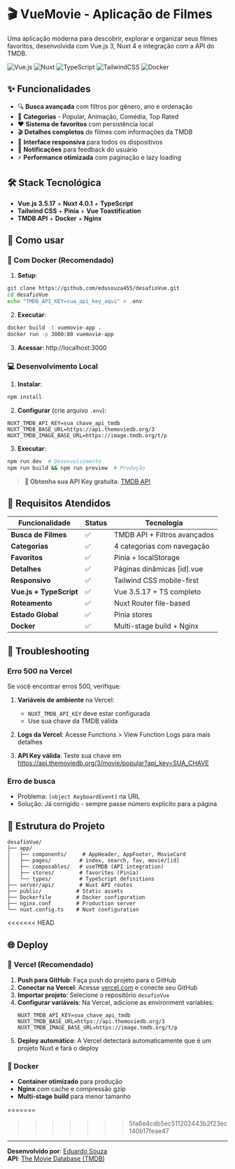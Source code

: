 # 🎬 VueMovie - Aplicação de Filmes

Uma aplicação moderna para descobrir, explorar e organizar seus filmes favoritos, desenvolvida com Vue.js 3, Nuxt 4 e integração com a API do TMDB.

![Vue.js](https://img.shields.io/badge/Vue.js-4FC08D?style=for-the-badge&logo=vue.js&logoColor=white)
![Nuxt](https://img.shields.io/badge/Nuxt-00DC82?style=for-the-badge&logo=nuxt.js&logoColor=white)
![TypeScript](https://img.shields.io/badge/TypeScript-007ACC?style=for-the-badge&logo=typescript&logoColor=white)
![TailwindCSS](https://img.shields.io/badge/Tailwind_CSS-38B2AC?style=for-the-badge&logo=tailwind-css&logoColor=white)
![Docker](https://img.shields.io/badge/Docker-2496ED?style=for-the-badge&logo=docker&logoColor=white)

## ✨ Funcionalidades

- 🔍 **Busca avançada** com filtros por gênero, ano e ordenação
- 📂 **Categorias** - Popular, Animação, Comédia, Top Rated
- ❤️ **Sistema de favoritos** com persistência local
- 🎬 **Detalhes completos** de filmes com informações da TMDB
- 📱 **Interface responsiva** para todos os dispositivos
- 🔔 **Notificações** para feedback do usuário
- ⚡ **Performance otimizada** com paginação e lazy loading

## 🛠 Stack Tecnológica

- **Vue.js 3.5.17** + **Nuxt 4.0.1** + **TypeScript**
- **Tailwind CSS** + **Pinia** + **Vue Toastification**
- **TMDB API** + **Docker** + **Nginx**

## 🚀 Como usar

### 🐳 Com Docker (Recomendado)

1. **Setup**:
```bash
git clone https://github.com/edusouza455/desafioVue.git
cd desafioVue
echo "TMDB_API_KEY=sua_api_key_aqui" > .env
```

2. **Executar**:
```bash
docker build -t vuemovie-app .
docker run -p 3000:80 vuemovie-app
```

3. **Acessar**: http://localhost:3000

### 💻 Desenvolvimento Local

1. **Instalar**:
```bash
npm install
```

2. **Configurar** (crie arquivo `.env`):
```env
NUXT_TMDB_API_KEY=sua_chave_api_tmdb
NUXT_TMDB_BASE_URL=https://api.themoviedb.org/3
NUXT_TMDB_IMAGE_BASE_URL=https://image.tmdb.org/t/p
```

3. **Executar**:
```bash
npm run dev  # Desenvolvimento
npm run build && npm run preview  # Produção
```

> **📝 Obtenha sua API Key gratuita**: [TMDB API](https://www.themoviedb.org/settings/api)

## 🎯 Requisitos Atendidos

| Funcionalidade | Status | Tecnologia |
|----------------|--------|------------|
| **Busca de Filmes** | ✅ | TMDB API + Filtros avançados |
| **Categorias** | ✅ | 4 categorias com navegação |
| **Favoritos** | ✅ | Pinia + localStorage |
| **Detalhes** | ✅ | Páginas dinâmicas [id].vue |
| **Responsivo** | ✅ | Tailwind CSS mobile-first |
| **Vue.js + TypeScript** | ✅ | Vue 3.5.17 + TS completo |
| **Roteamento** | ✅ | Nuxt Router file-based |
| **Estado Global** | ✅ | Pinia stores |
| **Docker** | ✅ | Multi-stage build + Nginx |

## 🔧 Troubleshooting

### Erro 500 na Vercel
Se você encontrar erros 500, verifique:

1. **Variáveis de ambiente** na Vercel:
   - `NUXT_TMDB_API_KEY` deve estar configurada
   - Use sua chave da TMDB válida

2. **Logs da Vercel**: Acesse Functions > View Function Logs para mais detalhes

3. **API Key válida**: Teste sua chave em https://api.themoviedb.org/3/movie/popular?api_key=SUA_CHAVE

### Erro de busca
- Problema: `[object KeyboardEvent]` na URL
- Solução: Já corrigido - sempre passe número explícito para a página

## 📁 Estrutura do Projeto

```
desafioVue/
├── app/
│   ├── components/     # AppHeader, AppFooter, MovieCard
│   ├── pages/         # index, search, fav, movie/[id]
│   ├── composables/   # useTMDB (API integration)
│   ├── stores/        # favorites (Pinia)
│   └── types/         # TypeScript definitions
├── server/api/        # Nuxt API routes
├── public/           # Static assets
├── Dockerfile        # Docker configuration
├── nginx.conf        # Production server
└── nuxt.config.ts    # Nuxt configuration
```
<<<<<<< HEAD

## 🌐 Deploy

### 🚀 Vercel (Recomendado)

1. **Push para GitHub**: Faça push do projeto para o GitHub
2. **Conectar na Vercel**: Acesse [vercel.com](https://vercel.com) e conecte seu GitHub
3. **Importar projeto**: Selecione o repositório `desafioVue`
4. **Configurar variáveis**: Na Vercel, adicione as environment variables:
   ```
   NUXT_TMDB_API_KEY=sua_chave_api_tmdb
   NUXT_TMDB_BASE_URL=https://api.themoviedb.org/3
   NUXT_TMDB_IMAGE_BASE_URL=https://image.tmdb.org/t/p
   ```
5. **Deploy automático**: A Vercel detectará automaticamente que é um projeto Nuxt e fará o deploy

### 🐳 Docker
- **Container otimizado** para produção
- **Nginx** com cache e compressão gzip
- **Multi-stage build** para menor tamanho

=======
>>>>>>> 5fa6e4cdb5ec511202443b2f23ec140b17feae47
---

**Desenvolvido por**: [Eduardo Souza](https://github.com/edusouza455)  
**API**: [The Movie Database (TMDB)](https://www.themoviedb.org/)
